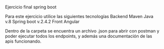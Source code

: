 Ejercicio final spring boot

Para este ejercicio utilice las siguientes tecnologías
Backend
	Maven
	Java v.8
	Spring boot v.2.4.2
Front
	Angular

Dentro de la carpeta se encuentra un archivo .json para abrir con postman y poder ejecutar todos los endpoints, y además una documentación de las apis funcionando.

